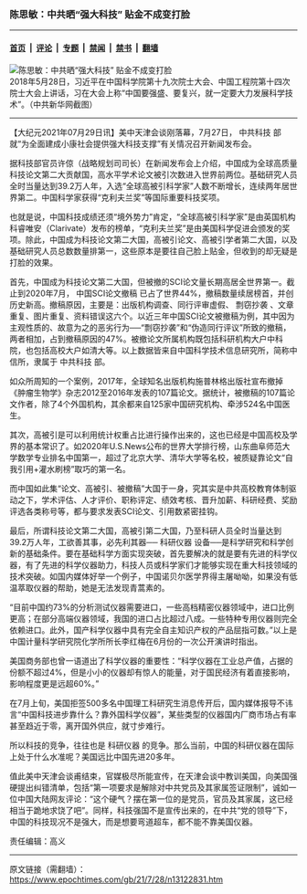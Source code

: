 ### 陈思敏：中共晒“强大科技” 贴金不成变打脸

---

#### [首页](../../../..?n13122831) &nbsp;|&nbsp; [评论](../../../../../epoch-comment?n13122831) &nbsp;|&nbsp; [专题](../../../../../epoch-special?n13122831) &nbsp;|&nbsp; [禁闻](../../../../../epoch-news?n13122831) &nbsp;|&nbsp; [禁书](../../../../../books?n13122831) &nbsp;|&nbsp; [翻墙](https://github.com/gfw-breaker/nogfw/blob/master/README.md?n13122831)


<div><img alt="陈思敏：中共晒“强大科技” 贴金不成变打脸" class="attachment-djy_600_400 size-djy_600_400 wp-post-image" src="https://i.epochtimes.com/assets/uploads/2021/03/002-7-600x357.jpg"/>
<div class="caption">
 2018年5月28日，习近平在中国科学院第十九次院士大会、中国工程院第十四次院士大会上讲话，习在大会上称“中国要强盛、要复兴，就一定要大力发展科学技术”。（中共新华网截图）
</div></div><hr/><div class="post_content" id="artbody" itemprop="articleBody">
 <!-- article content begin -->
 <p>
  【大纪元2021年07月29日讯】美中天津会谈刚落幕，7月27日，
  <ok href="https://www.epochtimes.com/gb/tag/%E4%B8%AD%E5%85%B1%E7%A7%91%E6%8A%80.html">
   中共科技
  </ok>
  部就“为全面建成小康社会提供强大科技支撑”有关情况召开新闻发布会。
 </p>
 <p>
  据科技部官员许倞（战略规划司司长）在新闻发布会上介绍，中国成为全球高质量科技论文第二大贡献国，高水平学术论文被引次数进入世界前两位。基础研究人员全时当量达到39.2万人年，入选“全球高被引科学家”人数不断增长，连续两年居世界第二。中国科学家获得“克利夫兰奖”等国际重要科技奖项。
 </p>
 <p>
  也就是说，中国科技成绩还须“境外势力”肯定，“全球高被引科学家”是由英国机构科睿唯安（Clarivate）发布的榜单，“克利夫兰奖”是由美国科学促进会颁发的奖项。除此，中国成为科技论文第二大国，高被引论文、高被引学者第二大国，以及基础研究人员总数数量排第一，这些原本是要往自己脸上贴金，但收到的却无疑是打脸的效果。
 </p>
 <p>
  首先，中国成为科技论文第二大国，但被撤的SCI论文量长期高居全世界第一。截止到2020年7月，
  <ok href="https://www.epochtimes.com/gb/tag/%E4%B8%AD%E5%9B%BDsci%E8%AE%BA%E6%96%87%E6%92%A4%E7%A8%BF.html">
   中国SCI论文撤稿
  </ok>
  已占了世界44%，撤稿数量续居榜首，并创历史新高。撤稿原因，主要是：出版机构调查、同行评审虚假、
  <ok href="https://www.epochtimes.com/gb/tag/%E5%89%BD%E7%AA%83%E6%8A%84%E8%A2%AD.html">
   剽窃抄袭
  </ok>
  、文章重复、图片重复、资料错误这六个。以近三年中国SCI论文被撤稿为例，其中因为主观性质的、故意为之的恶劣行为──“剽窃抄袭”和“伪造同行评议”所致的撤稿，两者相加，占到撤稿原因的47%。被撤论文所属机构既包括科研机构大户中科院，也包括高校大户如清大等。以上数据皆来自中国科学技术信息研究所，简称中信所，隶属于
  <ok href="https://www.epochtimes.com/gb/tag/%E4%B8%AD%E5%85%B1%E7%A7%91%E6%8A%80.html">
   中共科技
  </ok>
  部。
 </p>
 <p>
  如众所周知的一个案例，2017年，全球知名出版机构施普林格出版社宣布撤掉《肿瘤生物学》杂志2012至2016年发表的107篇论文。据统计，被撤稿的107篇论文作者，除了4个外国机构，其余都来自125家中国研究机构、牵涉524名中国医生。
 </p>
 <p>
  其次，高被引是可以利用统计权重占比进行操作出来的，这也已经是中国高校及学界的基本常识了。如2020年U.S.News公布的世界大学排行榜，山东曲阜师范大学数学专业排名中国第一，超过了北京大学、清华大学等名校，被质疑靠论文“自我引用+灌水刷榜”取巧的第一名。
 </p>
 <p>
  而中国如此集“论文、高被引、被撤稿”大国于一身，究其实是中共高校教育体制驱动之下，学术评估、人才评价、职称评定、绩效考核、晋升加薪、科研经费、奖励评选各类称号等，都与要求发表SCI论文、引用数紧密挂钩。
 </p>
 <p>
  最后，所谓科技论文第二大国，高被引第二大国，乃至科研人员全时当量达到39.2万人年，工欲善其事，必先利其器──
  <ok href="https://www.epochtimes.com/gb/tag/%E7%A7%91%E7%A0%94%E4%BB%AA%E5%99%A8.html">
   科研仪器
  </ok>
  设备──是科学研究和科学创新的基础条件。要在基础科学方面实现突破，首先要解决的就是要有先进的科学仪器，有了先进的科学仪器助力，科技人员或科学家们才能够实现在重大科技领域的技术突破。如国内媒体好举一个例子，中国诺贝尔医学界得主屠呦呦，如果没有低温萃取仪器的帮助，她是无法发现青蒿素的。
 </p>
 <p>
  “目前中国约73%的分析测试仪器需要进口，一些高档精密仪器领域中，进口比例更高；在部分高端仪器领域，我国的进口占比超过八成。一些特种专用仪器则完全依赖进口。此外，国产科学仪器中具有完全自主知识产权的产品屈指可数。”以上是中国计量科学研究院化学所所长李红梅在6月份的一次公开演讲时指出。
 </p>
 <p>
  美国商务部也曾一语道出了科学仪器的重要性：“科学仪器在工业总产值，占据的份额不超过4%，但是小小的仪器却有惊人的能量，对于国民经济有着直接影响，影响程度更是远超60%。”
 </p>
 <p>
  在7月上旬，美国拒签500多名中国理工科研究生消息传开后，国内媒体报导不讳言“中国科技进步靠什么？靠外国科学仪器”，某些类型的仪器国内厂商市场占有率甚至趋近于零，离开国外供应，就寸步难行。
 </p>
 <p>
  所以科技的竞争，往往也是
  <ok href="https://www.epochtimes.com/gb/tag/%E7%A7%91%E7%A0%94%E4%BB%AA%E5%99%A8.html">
   科研仪器
  </ok>
  的竞争。那么当前，中国的科研仪器在国际上处于什么水准呢？美国远比中国先进20多年。
 </p>
 <p>
  值此美中天津会谈甫结束，官媒极尽所能宣传，在天津会谈中教训美国，向美国强硬提出纠错清单，包括“第一项要求是解除对中共党员及其家属签证限制”，诚如一位中国大陆网友评论：“这个硬气？摆在第一位的是党员，官员及其家属，这已经相当于跪地求饶了吧”。同样，科技强国不是宣传出来的，在中共“党的领导”下，中国的科技现况不是强大，而是想要弯道超车，都不能不靠美国仪器。
 </p>
 <p>
  责任编辑：高义
 </p>
 <!-- article content end -->
 <div id="below_article_ad">
 </div>
</div>


---

原文链接（需翻墙）：https://www.epochtimes.com/gb/21/7/28/n13122831.htm